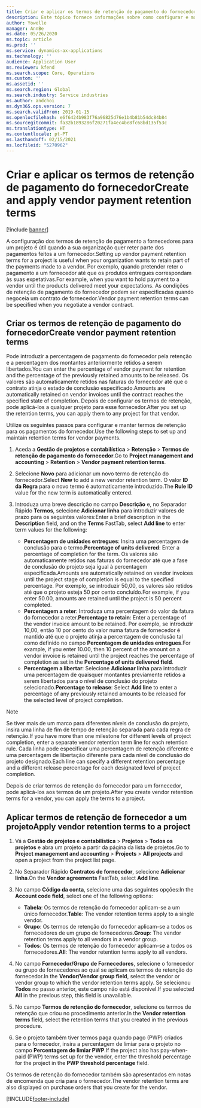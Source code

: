 ```yaml
---
title: Criar e aplicar os termos de retenção de pagamento do fornecedor
description: Este tópico fornece informações sobre como configurar e manter termos de retenção para pagamentos a fornecedores.
author: Yowelle
manager: AnnBe
ms.date: 05/26/2020
ms.topic: article
ms.prod: ''
ms.service: dynamics-ax-applications
ms.technology: ''
audience: Application User
ms.reviewer: kfend
ms.search.scope: Core, Operations
ms.custom: ''
ms.assetid: ''
ms.search.region: Global
ms.search.industry: Service industries
ms.author: andchoi
ms.dyn365.ops.version: 7
ms.search.validFrom: 2019-01-15
ms.openlocfilehash: e6f6424b983f76a96825d76e1b4b81b54dc84b84
ms.sourcegitcommit: fa32b1893286f20271fa4ec4be8fc68bd135f53c
ms.translationtype: HT
ms.contentlocale: pt-PT
ms.lasthandoff: 02/15/2021
ms.locfileid: "5270962"
---
```

# <a name="create-and-apply-vendor-payment-retention-terms"></a><span data-ttu-id="f5f9e-103">Criar e aplicar os termos de retenção de pagamento do fornecedor</span><span class="sxs-lookup"><span data-stu-id="f5f9e-103">Create and apply vendor payment retention terms</span></span>

[!include [banner](../includes/banner.md)] 

<span data-ttu-id="f5f9e-104">A configuração dos termos de retenção de pagamento a fornecedores para um projeto é útil quando a sua organização quer reter parte dos pagamentos feitos a um fornecedor.</span><span class="sxs-lookup"><span data-stu-id="f5f9e-104">Setting up vendor payment retention terms for a project is useful when your organization wants to retain part of the payments made to a vendor.</span></span> <span data-ttu-id="f5f9e-105">Por exemplo, quando pretender reter o pagamento a um fornecedor até que os produtos entregues correspondam às suas expetativas.</span><span class="sxs-lookup"><span data-stu-id="f5f9e-105">For example, when you want to hold payment to a vendor until the products delivered meet your expectations.</span></span> <span data-ttu-id="f5f9e-106">As condições de retenção de pagamento do fornecedor podem ser especificadas quando negoceia um contrato de fornecedor.</span><span class="sxs-lookup"><span data-stu-id="f5f9e-106">Vendor payment retention terms can be specified when you negotiate a vendor contract.</span></span>

## <a name="create-vendor-payment-retention-terms"></a><span data-ttu-id="f5f9e-107">Criar os termos de retenção de pagamento do fornecedor</span><span class="sxs-lookup"><span data-stu-id="f5f9e-107">Create vendor payment retention terms</span></span>

<span data-ttu-id="f5f9e-108">Pode introduzir a percentagem de pagamento do fornecedor pela retenção e a percentagem dos montantes anteriormente retidos a serem libertados.</span><span class="sxs-lookup"><span data-stu-id="f5f9e-108">You can enter the percentage of vendor payment for retention and the percentage of the previously retained amounts to be released.</span></span> <span data-ttu-id="f5f9e-109">Os valores são automaticamente retidos nas faturas do fornecedor até que o contrato atinja o estado de conclusão especificado.</span><span class="sxs-lookup"><span data-stu-id="f5f9e-109">Amounts are automatically retained on vendor invoices until the contract reaches the specified state of completion.</span></span> <span data-ttu-id="f5f9e-110">Depois de configurar os termos de retenção, pode aplicá-los a qualquer projeto para esse fornecedor.</span><span class="sxs-lookup"><span data-stu-id="f5f9e-110">After you set up the retention terms, you can apply them to any project for that vendor.</span></span>

<span data-ttu-id="f5f9e-111">Utilize os seguintes passos para configurar e manter termos de retenção para os pagamentos do fornecedor.</span><span class="sxs-lookup"><span data-stu-id="f5f9e-111">Use the following steps to set up and maintain retention terms for vendor payments.</span></span> 

1. <span data-ttu-id="f5f9e-112">Aceda a **Gestão de projetos e contabilística** > **Retenção** > **Termos de retenção de pagamento do fornecedor**.</span><span class="sxs-lookup"><span data-stu-id="f5f9e-112">Go to **Project management and accounting** > **Retention** > **Vendor payment retention terms**.</span></span>
2. <span data-ttu-id="f5f9e-113">Selecione **Novo** para adicionar um novo termo de retenção do fornecedor.</span><span class="sxs-lookup"><span data-stu-id="f5f9e-113">Select **New** to add a new vendor retention term.</span></span> <span data-ttu-id="f5f9e-114">O valor **ID da Regra** para o novo termo é automaticamente introduzido.</span><span class="sxs-lookup"><span data-stu-id="f5f9e-114">The **Rule ID** value for the new term is automatically entered.</span></span> 
3. <span data-ttu-id="f5f9e-115">Introduza uma breve descrição no campo **Descrição** e, no Separador Rápido **Termos**, selecione **Adicionar linha** para introduzir valores de prazo para os seguintes valores:</span><span class="sxs-lookup"><span data-stu-id="f5f9e-115">Enter a brief description in the **Description** field, and on the **Terms** FastTab, select **Add line** to enter term values for the following:</span></span>

   - <span data-ttu-id="f5f9e-116">**Percentagem de unidades entregues**: Insira uma percentagem de conclusão para o termo.</span><span class="sxs-lookup"><span data-stu-id="f5f9e-116">**Percentage of units delivered**: Enter a percentage of completion for the term.</span></span> <span data-ttu-id="f5f9e-117">Os valores são automaticamente retidos nas faturas do fornecedor até que a fase de conclusão do projeto seja igual à percentagem especificada.</span><span class="sxs-lookup"><span data-stu-id="f5f9e-117">Amounts are automatically retained on vendor invoices until the project stage of completion is equal to the specified percentage.</span></span> <span data-ttu-id="f5f9e-118">Por exemplo, se introduzir 50,00, os valores são retidos até que o projeto esteja 50 por cento concluído.</span><span class="sxs-lookup"><span data-stu-id="f5f9e-118">For example, if you enter 50.00, amounts are retained until the project is 50 percent completed.</span></span>
   - <span data-ttu-id="f5f9e-119">**Percentagem a reter**: Introduza uma percentagem do valor da fatura do fornecedor a reter.</span><span class="sxs-lookup"><span data-stu-id="f5f9e-119">**Percentage to retain**: Enter a percentage of the vendor invoice amount to be retained.</span></span> <span data-ttu-id="f5f9e-120">Por exemplo, se introduzir 10,00, então 10 por cento do valor numa fatura de fornecedor é mantido até que o projeto atinja a percentagem de conclusão tal como definido no campo **Percentagem de unidades entregues**.</span><span class="sxs-lookup"><span data-stu-id="f5f9e-120">For example, if you enter 10.00, then 10 percent of the amount on a vendor invoice is retained until the project reaches the percentage of completion as set in the **Percentage of units delivered field**.</span></span>
   - <span data-ttu-id="f5f9e-121">**Percentagem a libertar**: Selecione **Adicionar linha** para introduzir uma percentagem de quaisquer montantes previamente retidos a serem libertados para o nível de conclusão do projeto selecionado.</span><span class="sxs-lookup"><span data-stu-id="f5f9e-121">**Percentage to release**: Select **Add line** to enter a percentage of any previously retained amounts to be released for the selected level of project completion.</span></span>

> [!NOTE]
> <span data-ttu-id="f5f9e-122">Se tiver mais de um marco para diferentes níveis de conclusão do projeto, insira uma linha de fim de tempo de retenção separada para cada regra de retenção.</span><span class="sxs-lookup"><span data-stu-id="f5f9e-122">If you have more than one milestone for different levels of project completion, enter a separate vendor retention term line for each retention rule.</span></span> <span data-ttu-id="f5f9e-123">Cada linha pode especificar uma percentagem de retenção diferente e uma percentagem de libertação diferente para cada nível de conclusão do projeto designado.</span><span class="sxs-lookup"><span data-stu-id="f5f9e-123">Each line can specify a different retention percentage and a different release percentage for each designated level of project completion.</span></span>

<span data-ttu-id="f5f9e-124">Depois de criar termos de retenção do fornecedor para um fornecedor, pode aplicá-los aos termos de um projeto.</span><span class="sxs-lookup"><span data-stu-id="f5f9e-124">After you create vendor retention terms for a vendor, you can apply the terms to a project.</span></span>

## <a name="apply-vendor-retention-terms-to-a-project"></a><span data-ttu-id="f5f9e-125">Aplicar termos de retenção de fornecedor a um projeto</span><span class="sxs-lookup"><span data-stu-id="f5f9e-125">Apply vendor retention terms to a project</span></span>

1. <span data-ttu-id="f5f9e-126">Vá a **Gestão de projetos e contabilística** > **Projetos** > **Todos os projetos** e abra um projeto a partir da página da lista de projetos.</span><span class="sxs-lookup"><span data-stu-id="f5f9e-126">Go to **Project management and accounting** > **Projects** > **All projects** and open a project from the project list page.</span></span>
2. <span data-ttu-id="f5f9e-127">No Separador Rápido **Contratos de fornecedor**, selecione **Adicionar linha**.</span><span class="sxs-lookup"><span data-stu-id="f5f9e-127">On the **Vendor agreements** FastTab, select **Add line**.</span></span>
3. <span data-ttu-id="f5f9e-128">No campo **Código da conta**, selecione uma das seguintes opções:</span><span class="sxs-lookup"><span data-stu-id="f5f9e-128">In the **Account code field**, select one of the following options:</span></span> 

   - <span data-ttu-id="f5f9e-129">**Tabela**: Os termos de retenção do fornecedor aplicam-se a um único fornecedor.</span><span class="sxs-lookup"><span data-stu-id="f5f9e-129">**Table**: The vendor retention terms apply to a single vendor.</span></span>
   - <span data-ttu-id="f5f9e-130">**Grupo**: Os termos de retenção do fornecedor aplicam-se a todos os fornecedores de um grupo de fornecedores.</span><span class="sxs-lookup"><span data-stu-id="f5f9e-130">**Group**: The vendor retention terms apply to all vendors in a vendor group.</span></span>
   - <span data-ttu-id="f5f9e-131">**Todos**: Os termos de retenção do fornecedor aplicam-se a todos os fornecedores.</span><span class="sxs-lookup"><span data-stu-id="f5f9e-131">**All**: The vendor retention terms apply to all vendors.</span></span>

4. <span data-ttu-id="f5f9e-132">No campo **Fornecedor/Grupo de Fornecedores**, selecione o fornecedor ou grupo de fornecedores ao qual se aplicam os termos de retenção do fornecedor.</span><span class="sxs-lookup"><span data-stu-id="f5f9e-132">In the **Vendor/Vendor group field**, select the vendor or vendor group to which the vendor retention terms apply.</span></span> <span data-ttu-id="f5f9e-133">Se selecionou **Todos** no passo anterior, este campo não está disponível.</span><span class="sxs-lookup"><span data-stu-id="f5f9e-133">If you selected **All** in the previous step, this field is unavailable.</span></span>
5. <span data-ttu-id="f5f9e-134">No campo **Termos de retenção do fornecedor**, selecione os termos de retenção que criou no procedimento anterior.</span><span class="sxs-lookup"><span data-stu-id="f5f9e-134">In the **Vendor retention terms** field, select the retention terms that you created in the previous procedure.</span></span>
6. <span data-ttu-id="f5f9e-135">Se o projeto também tiver termos paga quando pago (PWP) criados para o fornecedor, insira a percentagem de limiar para o projeto no campo **Percentagem de limiar PWP**.</span><span class="sxs-lookup"><span data-stu-id="f5f9e-135">If the project also has pay-when-paid (PWP) terms set up for the vendor, enter the threshold percentage for the project in the **PWP threshold percentage** field.</span></span>

<span data-ttu-id="f5f9e-136">Os termos de retenção do fornecedor também são apresentados em notas de encomenda que cria para o fornecedor.</span><span class="sxs-lookup"><span data-stu-id="f5f9e-136">The vendor retention terms are also displayed on purchase orders that you create for the vendor.</span></span>


[!INCLUDE[footer-include](../includes/footer-banner.md)]